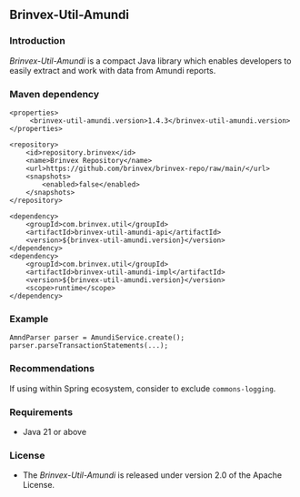 ## Brinvex-Util-Amundi

### Introduction

_Brinvex-Util-Amundi_ is a compact Java library which enables developers 
to easily extract and work with data from Amundi reports.

### Maven dependency
 
````
<properties>
     <brinvex-util-amundi.version>1.4.3</brinvex-util-amundi.version>
</properties>

<repository>
    <id>repository.brinvex</id>
    <name>Brinvex Repository</name>
    <url>https://github.com/brinvex/brinvex-repo/raw/main/</url>
    <snapshots>
        <enabled>false</enabled>
    </snapshots>
</repository>

<dependency>
    <groupId>com.brinvex.util</groupId>
    <artifactId>brinvex-util-amundi-api</artifactId>
    <version>${brinvex-util-amundi.version}</version>
</dependency>
<dependency>
    <groupId>com.brinvex.util</groupId>
    <artifactId>brinvex-util-amundi-impl</artifactId>
    <version>${brinvex-util-amundi.version}</version>
    <scope>runtime</scope>
</dependency>
````
### Example
````
AmndParser parser = AmundiService.create();
parser.parseTransactionStatements(...); 
````
### Recommendations
If using within Spring ecosystem, consider to exclude ```commons-logging```.

### Requirements
- Java 21 or above

### License

- The _Brinvex-Util-Amundi_ is released under version 2.0 of the Apache License.

